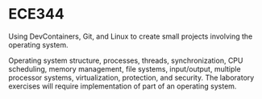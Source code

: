 # ECE344
Using DevContainers, Git, and Linux to create small projects involving the operating system. 

Operating system structure, processes, threads, synchronization, CPU scheduling, memory management, file systems, input/output, multiple processor systems, virtualization, protection, and security.
The laboratory exercises will require implementation of part of an operating system.
